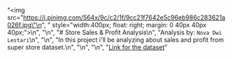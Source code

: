  "<img src=\"https://i.pinimg.com/564x/9c/c2/1f/9cc21f7642e5c96eb986c283621a026f.jpg\"\n",
    "    style=\"width:400px; float: right; margin: 0 40px 40px 40px;\"></img>\n",
    "\n",
    "# Store Sales & Profit Analysis\n",
    "Analysis by: `Nova Dwi Lestari`\n",
    "\n",
    "In this project i'll be analyzing about sales and profit from super store dataset.\n",
    "\n",
    "\n",
    "[Link for the dataset](https://www.kaggle.com/datasets/vivek468/superstore-dataset-final)"
